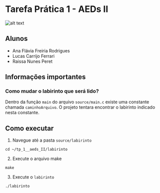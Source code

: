 # Tarefa Prática 1 - AEDs II

![alt text](image.png)

## Alunos

- Ana Flávia Freiria Rodrigues
- Lucas Carrijo Ferrari
- Raissa Nunes Peret

## Informações importantes

### Como mudar o labirinto que será lido?

Dentro da função `main` do arquivo `source/main.c` existe uma constante chamada `caminhoArquivo`. O projeto tentara encontrar o labirinto indicado nesta constante.

## Como executar

1. Navegue até a pasta `source/labirinto`

```
cd ~/tp_1__aeds_II/labirinto
```

2. Execute o arquivo make

```
make
```

3. Execute o `labirinto`

```
./labirinto
```

